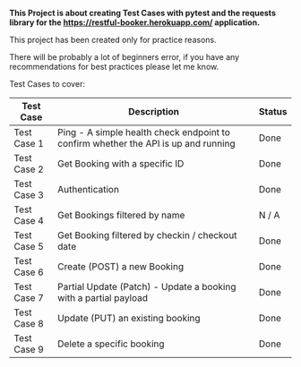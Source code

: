 **This Project is about creating Test Cases with pytest and the requests library 
for the https://restful-booker.herokuapp.com/ application.**

This project has been created only for practice reasons. 

There will be probably a lot of beginners error, if you have any recommendations for best practices please let me know.

Test Cases to cover:

| Test Case   | Description                                                                        | Status |
|-------------|------------------------------------------------------------------------------------|--------|
| Test Case 1 | Ping - A simple health check endpoint to confirm whether the API is up and running | Done   |
| Test Case 2 | Get Booking with a specific ID                                                     | Done   |
| Test Case 3 | Authentication                                                                     | Done   |
| Test Case 4 | Get Bookings filtered by name                                                      | N / A  |
| Test Case 5 | Get Booking filtered by checkin / checkout date                                    | Done   |
| Test Case 6 | Create (POST) a new Booking                                                        | Done   |
| Test Case 7 | Partial Update (Patch) - Update a booking with a partial payload                   | Done   |
| Test Case 8 | Update (PUT) an existing booking                                                   | Done   |
| Test Case 9 | Delete a specific booking                                                          | Done   |
